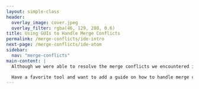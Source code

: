 ```yaml
---
layout: simple-class
header:
  overlay_image: cover.jpeg
  overlay_filter: rgba(46, 129, 200, 0.6)
title: Using GUIs to Handle Merge Conflicts
permalink: /merge-conflicts/ide-intro
next-page: /merge-conflicts/ide-atom
sidebar:
  nav: "merge-conflicts"
main-content: |
  Although we were able to resolve the merge conflicts we encountered in this course within the GitHub user interface, sometimes we need to resolve merge conflicts locally. This section is going to outline how merge conflicts can be resolved in text editors like [Atom](https://atom.io/) or [Visual Studio Code](https://code.visualstudio.com/) and Integrated Development Environments (IDEs) like [Visual Studio](https://www.visualstudio.com/) and [Eclipse](https://www.eclipse.org/ide/).

  Have a favorite tool and want to add a guide on how to handle merge conflicts in it? Contribute to the [GitHub Training Kit](https://github.com/github/training-kit) repository.
---
```

